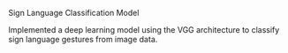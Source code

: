 Sign Language Classification Model

Implemented a deep learning model using the VGG architecture to classify sign language gestures from image data.
